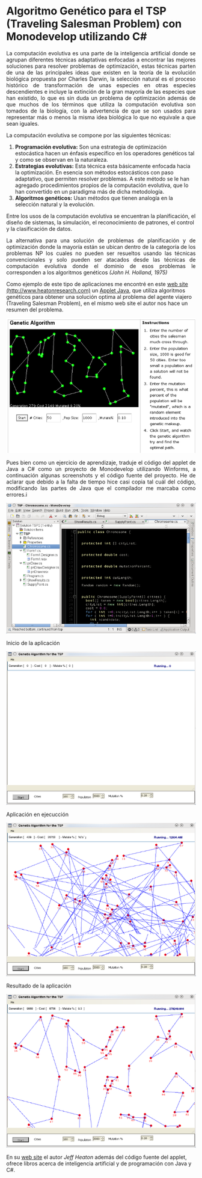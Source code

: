 # Algoritmo Genético para el TSP (Traveling Salesman Problem) con Monodevelop utilizando C#

<p align="justify">
La computación evolutiva es una parte de la inteligencia artificial donde se agrupan diferentes técnicas adaptativas enfocadas a encontrar las mejores soluciones para resolver problemas de optimización, estas técnicas parten de una de las principales ideas que existen en la teoría de la evolución biológica propuesta por Charles Darwin, la selección natural es el proceso histórico de transformación de unas especies en otras especies descendientes e incluye la extinción de la gran mayoría de las especies que han existido, lo que es sin duda un problema de optimización además de que muchos de los términos que utiliza la computación evolutiva son tomados de la biología, con la advertencia de que se son usados para representar más o menos la misma idea biológica lo que no equivale a que sean iguales.
</p>
<p align="justify">
La computación evolutiva se compone por las siguientes técnicas:
<ol>
<li><b>Programación evolutiva:</b> Son una estrategia de optimización estocástica hacen un énfasis específico en los operadores genéticos tal y como se observan en la naturaleza.</li>
<li><b>Estrategias evolutivas:</b> Esta técnica esta básicamente enfocada hacia la optimización. En esencia son métodos estocásticos con paso adaptativo, que permiten resolver problemas. A este método se le han agregado procedimientos propios de la computación evolutiva, que lo han convertido en un paradigma más de dicha metodología.</li>
<li><b>Algoritmos genéticos:</b> Usan métodos que tienen analogía en la selección natural y la evolución.</li>
</ol>
Entre los usos de la computación evolutiva se encuentran la planificación, el diseño de sistemas, la simulación, el reconocimiento de patrones, el control y la clasificación de datos.</p>
<p align="justify">
La alternativa para una solución de problemas de planificación y de optimización donde la mayoría están se ubican dentro de la categoría de los problemas NP los cuales no pueden ser resueltos usando las técnicas convencionales y solo pueden ser atacados desde las técnicas de computación evolutiva donde el dominio de esos problemas le corresponden a los algoritmos genéticos <i>(John H. Holland, 1975)</i>
</p>
<p>
Como ejemplo de este tipo de aplicaciones me encontré en este <a href="http://www.heatonresearch.com">web site (http://www.heatonresearch.com)</a> un <a href="http://www.heatonresearch.com/articles/65/page1.html">Applet Java</a>, que utiliza algoritmos genéticos para obtener una solución optima al problema del agente viajero (Traveling Salesman Problem),  en el mismo web site el autor nos hace un resumen del problema.
</p>
<div>
<IMG src="picture_library/ag/fig0.png">
</div>
<p align="justify">
Pues bien como un ejercicio de aprendizaje, traduje el código del applet de Java  a  C# como un proyecto de  Monodevelop utilizando Winforms, a continuación algunas screenshots y el código fuente del proyecto. He de aclarar que debido a la falta de tiempo hice casi copia tal cuál del código, modificando las partes de Java que el compilador me marcaba como errores.i
</p>
<div>
<IMG src="picture_library/ag/fig1.png">
</div>
<p>Inicio de la aplicación</p>
<div>
<IMG src="picture_library/ag/fig2.png">
</div>
<p>Aplicación en ejecucción</p>
<div>
<IMG src="picture_library/ag/fig3.png">
</div>
<p>Resultado de la aplicación</p>
<div>
<IMG src="picture_library/ag/fig4.png">
</div>
<p>En su <a href="http://www.heatonresearch.com/">web site</a> el autor <i>Jeff Heaton</i> además del código fuente del applet,  ofrece libros acerca de  inteligencia artificial y de programación con Java y C#.</p>
